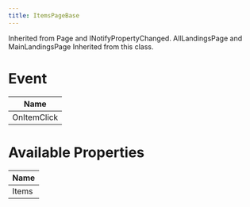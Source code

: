 ```yaml
---
title: ItemsPageBase
---
```


Inherited from Page and INotifyPropertyChanged. AllLandingsPage and MainLandingsPage Inherited from this class.

# Event
|Name|
|-|
|OnItemClick|

# Available Properties

|Name|
|-|
|Items|
